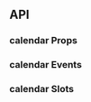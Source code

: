 ## API

### calendar Props

<field-table :data="calendarProps"/>

### calendar Events

<field-table :data="calendarEvents" type="emits" />

### calendar Slots

<field-table :data="calendarSlots" type="slots"/>

<script setup>
import { ref } from 'vue';
const calendarProps = ref([
  {
    name: 'model-value (v-model)',
    desc: '绑定值',
    type: 'date',
    value: '-',
  },
  {
    name: 'default-value',
    desc: '默认值（非受控状态）',
    type: 'date',
    value: '-',
  },
  {
    name: 'mode',
    desc: '模式',
    type: "'month' | 'year'",
    value: '-',
  },
  {
    name: 'default-mode',
    desc: '默认模式',
    type: "'month' | 'year'",
    value: "'month'",
  },
  {
    name: 'modes',
    desc: '显示的模式',
    type: "('month' | 'year')[]",
    value: "['month', 'year']",
  },
]);

const calendarEvents = ref([
  {
    name: 'change',
    desc: '选择的日期改变时触发',
    type: 'date: Date',
  },
  {
    name: 'panel-change',
    desc: '日期面板改变时触发',
    type: 'date: Date',
  },
]);

const calendarSlots = ref([
  {
    name: 'header',
    desc: '自定义头部内容',
    type: 'year: number, month: number',
    version: '2.53.0',
  },
  {
    name: 'default',
    desc: '自定义单元格内容',
    type: 'year: number, month: number, date: number',
    version: '2.53.0',
  },
]);
</script>
